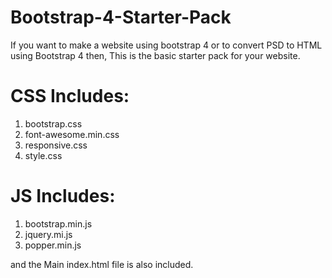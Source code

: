# Bootstrap-4-Starter-Pack
  If you want to make a website using bootstrap 4 or to convert PSD to HTML using Bootstrap 4 then, This is the basic starter pack for your website.

# CSS Includes:
1. bootstrap.css
2. font-awesome.min.css
3. responsive.css
4. style.css
# JS Includes:
1. bootstrap.min.js
2. jquery.mi.js
3. popper.min.js

and the Main index.html file is also included.
